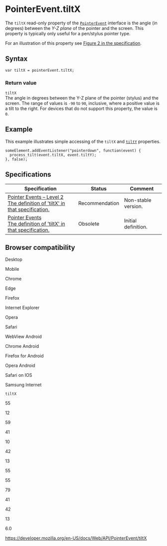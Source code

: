 PointerEvent.tiltX
==================

The `tiltX` read-only property of the [`PointerEvent`](../pointerevent) interface is the angle (in degrees) between the *Y-Z plane* of the pointer and the screen. This property is typically only useful for a pen/stylus pointer type.

For an illustration of this property see [Figure 2 in the specification](https://w3c.github.io/pointerevents/#dom-pointerevent-tiltx).

Syntax
------

    var tiltX = pointerEvent.tiltX;

### Return value

`tiltX`  
The angle in degrees between the Y-Z plane of the pointer (stylus) and the screen. The range of values is `-90` to `90`, inclusive, where a positive value is a tilt to the right. For devices that do not support this property, the value is `0`.

Example
-------

This example illustrates simple accessing of the `tiltX` and [`tiltY`](tilty) properties.

    someElement.addEventListener("pointerdown", function(event) {
      process_tilt(event.tiltX, event.tiltY);
    }, false);

Specifications
--------------

<table><thead><tr class="header"><th>Specification</th><th>Status</th><th>Comment</th></tr></thead><tbody><tr class="odd"><td><a href="https://www.w3.org/TR/pointerevents2/#dom-pointerevent-tiltx">Pointer Events – Level 2<br />
<span class="small">The definition of 'tiltX' in that specification.</span></a></td><td><span class="spec-rec">Recommendation</span></td><td>Non-stable version.</td></tr><tr class="even"><td><a href="https://www.w3.org/TR/pointerevents1/#widl-PointerEventInit-tiltX">Pointer Events<br />
<span class="small">The definition of 'tiltX' in that specification.</span></a></td><td><span class="spec-obsolete">Obsolete</span></td><td>Initial definition.</td></tr></tbody></table>

Browser compatibility
---------------------

Desktop

Mobile

Chrome

Edge

Firefox

Internet Explorer

Opera

Safari

WebView Android

Chrome Android

Firefox for Android

Opera Android

Safari on IOS

Samsung Internet

`tiltX`

55

12

59

41

10

42

13

55

55

79

41

42

13

6.0

<a href="https://developer.mozilla.org/en-US/docs/Web/API/PointerEvent/tiltX" class="_attribution-link">https://developer.mozilla.org/en-US/docs/Web/API/PointerEvent/tiltX</a>
